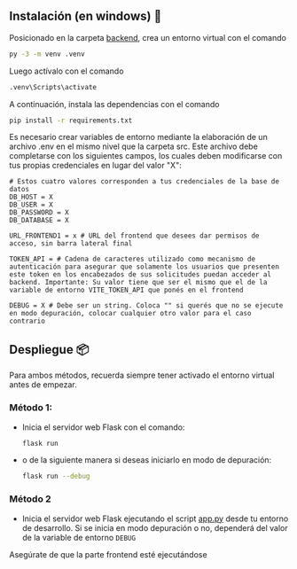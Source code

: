 ## Instalación (en windows) 🔧
Posicionado en la carpeta [backend](./), crea un entorno virtual con el comando

```bash
py -3 -m venv .venv
```

Luego actívalo con el comando

```bash
.venv\Scripts\activate
```

A continuación, instala las dependencias con el comando

```bash
pip install -r requirements.txt
```

Es necesario crear variables de entorno mediante la elaboración de un archivo .env en el mismo nivel que la carpeta src. Este archivo debe completarse con los siguientes campos, los cuales deben modificarse con tus propias credenciales en lugar del valor "X":

```env
# Estos cuatro valores corresponden a tus credenciales de la base de datos
DB_HOST = X
DB_USER = X
DB_PASSWORD = X
DB_DATABASE = X

URL_FRONTEND1 = x # URL del frontend que desees dar permisos de acceso, sin barra lateral final

TOKEN_API = # Cadena de caracteres utilizado como mecanismo de autenticación para asegurar que solamente los usuarios que presenten este token en los encabezados de sus solicitudes puedan acceder al backend. Importante: Su valor tiene que ser el mismo que el de la variable de entorno VITE_TOKEN_API que ponés en el frontend

DEBUG = X # Debe ser un string. Coloca "" si querés que no se ejecute en modo depuración, colocar cualquier otro valor para el caso contrario
```

## Despliegue 📦
Para ambos métodos, recuerda siempre tener activado el entorno virtual antes de empezar.

### Método 1:
* Inicia el servidor web Flask con el comando:
    ```bash
    flask run
    ```

* o de la siguiente manera si deseas iniciarlo en modo de depuración:
    ```bash
    flask run --debug
    ```

### Método 2
* Inicia el servidor web Flask ejecutando el script [app.py](./app.py) desde tu entorno de desarrollo. Si se inicia en modo depuración o no, dependerá del valor de la variable de entorno `DEBUG`

Asegúrate de que la parte frontend esté ejecutándose
